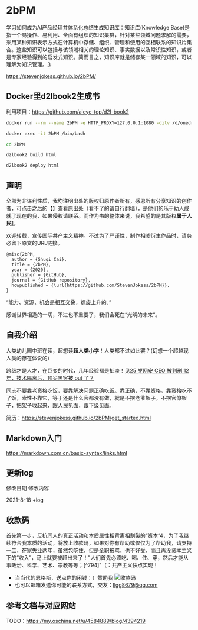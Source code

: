 

<!--
 * @version:
 * @Author:  StevenJokess（蔡舒起） https://github.com/StevenJokess
 * @Date: 2021-02-06 20:02:34
 * @LastEditors:  StevenJokess（蔡舒起） https://github.com/StevenJokess
 * @LastEditTime: 2023-03-28 17:03:17
 * @Description:
 * @Help me: 如有帮助，请赞助，失业3年了。![支付宝收款码](https://github.com/StevenJokess/d2rl/blob/master/img/%E6%94%B6.jpg)
 * @TODO::
 * @Reference:
-->
# 2bPM

学习如何成为AI产品经理并体系化总结生成知识库：知识库(Knowledge Base)是指一个易操作、易利用、全面有组织的知识集群，针对某些领域问题求解的需要，采用某种知识表示方式在计算机中存储、组织、管理和使用的互相联系的知识片集合。这些知识可以包括与该领域相关的理论知识、事实数据以及常识性知识，或者是专家经验得到的启发式知识。简而言之，知识库就是储存某一领域的知识，可以理解为知识管理。[3]

https://stevenjokess.github.io/2bPM/

## Docker里d2lbook2生成书

利用项目：https://github.com/aieye-top/d2l-book2

```bash
docker run --rm --name 2bPM -e HTTP_PROXY=127.0.0.1:1080 -ditv /d/onedrive/Documents/read/2bPM:/d2lbook2/2bPM registry.cn-shanghai.aliyuncs.com/csq-dl/d2l-book2:latest   /bin/bash

docker exec -it 2bPM /bin/bash

cd 2bPM

d2lbook2 build html

d2lbook2 deploy html
```


## 声明

全部为非谋利性质，我均注明出处的版权归原作者所有，感恩所有分享知识的创作者，可点击之后的【】查看原出处（看不了的请自行翻墙），是他们的乐于助人成就了现在的我，如果侵权请联系。而作为书的整体来说，我希望的是其版权**属于人民**[1]。

欢迎转载，宣传国际共产主义精神。不过为了严谨性，制作相关衍生作品时，请务必留下原文的URL链接。

```
@misc{2bPM,
  author = {Shuqi Cai},
  title = {2bPM},
  year = {2020},
  publisher = {GitHub},
  journal = {GitHub repository},
  howpublished = {\url{https://github.com/StevenJokess/2bPM}},
}
```

“能力、资源、机会是相互交叠，螺旋上升的。”

感谢世界相逢的一切，不过也不重要了，我们会死在“光明的未来”。

## 自我介绍

人类幼儿园中班在读，超想读**超人类小学**！人类都不过如此罢？(幻想一个超越现人类的存在体说的)

跨级才是人才，在巨变的时代，几年经验都是扯淡！见[25 岁网安 CEO 被判刑 12 年，技术隔离后，顶尖黑客被 out 了？](https://www.infoq.cn/article/DtZRqGpYA1pfzsxtiD0C)

同志不要靠老资格吃饭，要靠解决问题正确吃饭。靠正确，不靠资格。靠资格吃不了饭，索性不靠它，等于还是什么官都没有做，就是不摆老爷架子，不摆官僚架子，把架子收起来，跟人民见面，跟下级见面。

简历：https://stevenjokess.github.io/2bPM/get_started.html

## Markdown入门

https://markdown.com.cn/basic-syntax/links.html

## 更新log

修改日期	修改内容

2021-8-18 +log

## 收款码

首先第一步，反抗同人的真正活动和本质属性相背离相割裂的“资本”[4]，为了我继续符合我本质的活动，将放上收款码，如果对你有帮助或仅仅为了帮助我，请支持一二，在家失业两年，虽然包吃住，但是全职被骂，也不好受，而且再没资本主义下的“收入”，马上就要被赶出来了！"人们首先必须吃、喝、住、穿，然后才能从事政治、科学、艺术、宗教等等；[^794]"（：共产主义快点实现！

- 当当代的恩格斯，送点你的闲钱：）赞助我
![收款码](img/收.jpg)
- 也可以邮箱发送你可能的联系方式，交友：llgg8679@qq.com

## 参考文档与对应网站

[1]: https://www.bilibili.com/video/BV13b41117AU?p=1&share_medium=android&share_plat=android&share_source=COPY&share_tag=s_i&timestamp=1607577815&unique_k=cGtmx5
[2]: https://www.bilibili.com/read/cv8910438/?from=readlist
[3]: https://www.zhihu.com/question/304499668/answer/2095028899
[4]: https://marxism.pku.edu.cn/xzlt/1296.htm
TODO：https://my.oschina.net/u/4584889/blog/4394219
